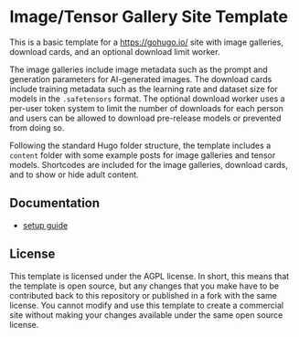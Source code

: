 # Image/Tensor Gallery Site Template

This is a basic template for a https://gohugo.io/ site with image galleries, download cards, and
an optional download limit worker.

The image galleries include image metadata such as the prompt and generation parameters for
AI-generated images. The download cards include training metadata such as the learning rate
and dataset size for models in the `.safetensors` format. The optional download worker uses
a per-user token system to limit the number of downloads for each person and users can be
allowed to download pre-release models or prevented from doing so.

Following the standard Hugo folder structure, the template includes a `content` folder with
some example posts for image galleries and tensor models. Shortcodes are included for the
image galleries, download cards, and to show or hide adult content.

## Documentation

- [setup guide](./docs/setup.md)

## License

This template is licensed under the AGPL license. In short, this means that the template is open
source, but any changes that you make have to be contributed back to this repository or published
in a fork with the same license. You cannot modify and use this template to create a commercial
site without making your changes available under the same open source license.
